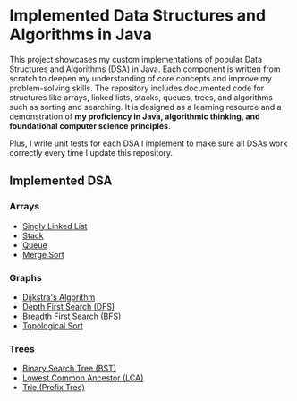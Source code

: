 # Implemented Data Structures and Algorithms in Java
This project showcases my custom implementations of popular Data Structures and Algorithms (DSA) in Java. Each component is written from scratch to deepen my understanding of core concepts and improve my problem-solving skills. The repository includes documented code for structures like arrays, linked lists, stacks, queues, trees, and algorithms such as sorting and searching. It is designed as a learning resource and a demonstration of **my proficiency in Java, algorithmic thinking, and foundational computer science principles**.

Plus, I write unit tests for each DSA I implement to make sure all DSAs work correctly every time I update this repository.

## Implemented DSA
### Arrays
- [Singly Linked List](app/src/main/java/mahmh/customdsa/arrays/SinglyLinkedList.java)
- [Stack](app/src/main/java/mahmh/customdsa/arrays/Stack.java)
- [Queue](app/src/main/java/mahmh/customdsa/arrays/Queue.java)
- [Merge Sort](app/src/main/java/mahmh/customdsa/arrays/MergeSort.java)

### Graphs
- [Dijkstra's Algorithm](app/src/main/java/mahmh/customdsa/graphs/Dijkstra.java)
- [Depth First Search (DFS)](app/src/main/java/mahmh/customdsa/graphs/DepthFirstSearch.java)
- [Breadth First Search (BFS)](app/src/main/java/mahmh/customdsa/graphs/BreadthFirstSearch.java)
- [Topological Sort](app/src/main/java/mahmh/customdsa/graphs/TopologicalSort.java)

### Trees
- [Binary Search Tree (BST)](app/src/main/java/mahmh/customdsa/trees/BinarySearchTree.java)
- [Lowest Common Ancestor (LCA)](app/src/main/java/mahmh/customdsa/trees/LowestCommonAncestor.java)
- [Trie (Prefix Tree)](app/src/main/java/mahmh/customdsa/trees/Trie.java)